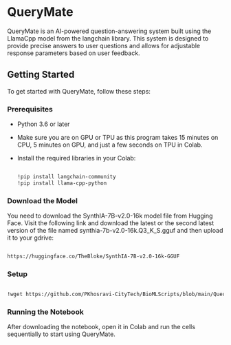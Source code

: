 # QueryMate

QueryMate is an AI-powered question-answering system built using the LlamaCpp model from the langchain library. This system is designed to provide precise answers to user questions and allows for adjustable response parameters based on user feedback.

## Getting Started

To get started with QueryMate, follow these steps:

### Prerequisites

- Python 3.6 or later
- Make sure you are on GPU or TPU as this program takes 15 minutes on CPU, 5 minutes on GPU, and just a few seconds on TPU in Colab.
- Install the required libraries in your Colab:

  ```bash

  !pip install langchain-community
  !pip install llama-cpp-python

  ```

### Download the Model

You need to download the SynthIA-7B-v2.0-16k model file from Hugging Face. 
Visit the following link and download the latest or the second latest version of the file 
named synthia-7b-v2.0-16k.Q3_K_S.gguf and then upload it to your gdrive:

  ```bash

  https://huggingface.co/TheBloke/SynthIA-7B-v2.0-16k-GGUF

  ```

### Setup
```bash

!wget https://github.com/PKhosravi-CityTech/BioMLScripts/blob/main/QueryMate/QueryMate.ipynb
```
### Running the Notebook
After downloading the notebook, open it in Colab and run the cells sequentially to start using QueryMate.
